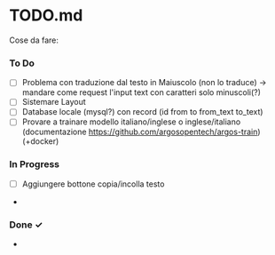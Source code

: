 # TODO.md

Cose da fare:

### To Do

- [ ] Problema con traduzione dal testo in Maiuscolo (non lo traduce) -> mandare come request l'input text con caratteri solo minuscoli(?)
- [ ] Sistemare Layout
- [ ] Database locale (mysql?) con record (id from to from_text to_text)
- [ ] Provare a trainare modello italiano/inglese o inglese/italiano (documentazione https://github.com/argosopentech/argos-train) (+docker)

### In Progress

- [ ] Aggiungere bottone copia/incolla testo
-

### Done ✓

-  